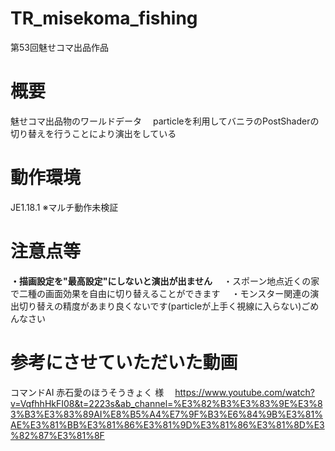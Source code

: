 # TR_misekoma_fishing
第53回魅せコマ出品作品

# 概要
魅せコマ出品物のワールドデータ　
particleを利用してバニラのPostShaderの切り替えを行うことにより演出をしている　

# 動作環境
JE1.18.1
※マルチ動作未検証　

# 注意点等
**・描画設定を"最高設定"にしないと演出が出ません**　
・スポーン地点近くの家で二種の画面効果を自由に切り替えることができます　
・モンスター関連の演出切り替えの精度があまり良くないです(particleが上手く視線に入らない)ごめんなさい　

# 参考にさせていただいた動画
コマンドAI 赤石愛のほうそうきょく 様　
https://www.youtube.com/watch?v=VqfhhHkFI08&t=2223s&ab_channel=%E3%82%B3%E3%83%9E%E3%83%B3%E3%83%89AI%E8%B5%A4%E7%9F%B3%E6%84%9B%E3%81%AE%E3%81%BB%E3%81%86%E3%81%9D%E3%81%86%E3%81%8D%E3%82%87%E3%81%8F